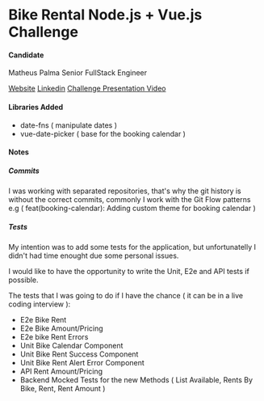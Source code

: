 # Bike Rental Node.js + Vue.js Challenge

#### Candidate
Matheus Palma
Senior FullStack Engineer

[Website](https://matheuspalma.com)
[Linkedin](https://www.linkedin.com/in/matheus-palma)
[Challenge Presentation Video]()


#### Libraries Added
- date-fns ( manipulate dates )
- vue-date-picker ( base for the booking calendar )

#### Notes

##### Commits
I was working with separated repositories, that's why the git history is without the correct commits, commonly I work with the Git Flow patterns e.g ( feat(booking-calendar): Adding custom theme for booking calendar )


##### Tests

My intention was to add some tests for the application, but unfortunatelly I didn't had time enought due some personal issues.

I would like to have the opportunity to write the Unit, E2e and API tests if possible.

The tests that I was going to do if I have the chance ( it can be in a live coding interview ):
- E2e Bike Rent
- E2e Bike Amount/Pricing
- E2e bike Rent Errors
- Unit Bike Calendar Component
- Unit Bike Rent Success Component
- Unit Bike Rent Alert Error Component
- API Rent Amount/Pricing
- Backend Mocked Tests for the new Methods ( List Available, Rents By Bike, Rent, Rent Amount )


